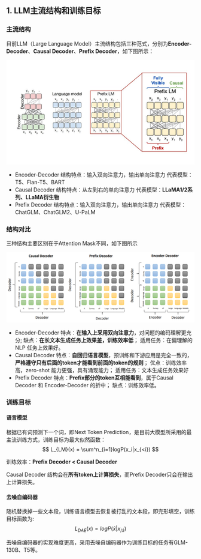 ## 1. LLM主流结构和训练目标

### 主流结构

目前LLM（Large Language Model）主流结构包括三种范式，分别为**Encoder-Decoder**、**Causal Decoder**、**Prefix Decoder**，如下图所示：

<img src="..\..\img\llm-basic\three-structures.png" alt="图片" style="zoom: 80%;" />

- Encoder-Decoder
  结构特点：输入双向注意力，输出单向注意力
  代表模型：T5、Flan-T5、BART
- Causal Decoder
  结构特点：从左到右的单向注意力
  代表模型：**LLaMA1/2系列、LLaMA衍生物**
- Prefix Decoder
  结构特点：输入双向注意力，输出单向注意力
  代表模型：ChatGLM、ChatGLM2、U-PaLM

### 结构对比

三种结构主要区别在于Attention Mask不同，如下图所示

<img src="..\..\img\llm-basic\three-masks.png" alt="图片" style="zoom: 67%;" />

- Encoder-Decoder
  特点：**在输入上采用双向注意力**，对问题的编码理解更充分;
  缺点：**在长文本生成任务上效果差，训练效率低**；
  适用任务：在偏理解的 NLP 任务上效果好。
- Causal Decoder
  特点：**自回归语言模型**，预训练和下游应用是完全一致的，**严格遵守只有后面的token才能看到前面的token的规则**；
  优点：训练效率高，zero-shot 能力更强，具有涌现能力；
  适用任务：文本生成任务效果好
- Prefix Decoder
  特点：**Prefix部分的token互相能看到**，属于Causal Decoder 和 Encoder-Decoder 的折中；
  缺点：训练效率低。

### 训练目标

#### 语言模型

根据已有词预测下一个词，即Next Token Prediction，是目前大模型所采用的最主流训练方式，训练目标为最大似然函数：
$$
L_{LM}(x) = \sum^n_{i=1}logP(x_i|x_{<i})
$$


训练效率：**Prefix Decoder < Causal Decoder**

Causal Decoder 结构会在**所有token上计算损失**，而Prefix Decoder只会在输出上计算损失。

#### 去噪自编码器

随机替换掉一些文本段，训练语言模型去恢复被打乱的文本段，即完形填空，训练目标函数为:
$$
L_{DAE}(x)=logP(\hat{x}|x_{/\hat{x}})
$$


去噪自编码器的实现难度更高，采用去噪自编码器作为训练目标的任务有GLM-130B、T5等。
